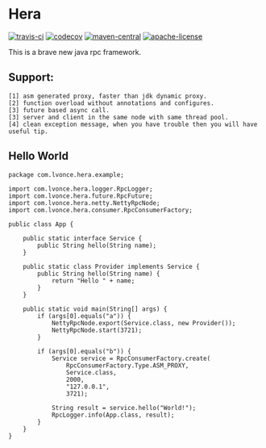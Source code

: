 # Hera
[![travis-ci](https://www.travis-ci.org/thegenius/hera.svg?branch=master)](https://travis-ci.org/thegenius/hera)
[![codecov](https://codecov.io/gh/thegenius/hera/branch/master/graph/badge.svg)](https://codecov.io/gh/thegenius/hera)
[![maven-central](https://img.shields.io/badge/maven-1.0.0-green.svg)](http://search.maven.org/#search%7Cga%7C1%7Clogicweaver)
[![apache-license](https://img.shields.io/badge/license-Apache--2.0-green.svg)](https://www.apache.org/licenses/LICENSE-2.0)  

  
This is a brave new java rpc framework.

## Support:  
	[1] asm generated proxy, faster than jdk dynamic proxy.  
	[2] function overload without annotations and configures.    
	[3] future based async call.  
	[3] server and client in the same node with same thread pool.    
    [4] clean exception message, when you have trouble then you will have useful tip.	

## Hello World
```
package com.lvonce.hera.example; 

import com.lvonce.hera.logger.RpcLogger;
import com.lvonce.hera.future.RpcFuture;
import com.lvonce.hera.netty.NettyRpcNode;
import com.lvonce.hera.consumer.RpcConsumerFactory;

public class App {

	public static interface Service {
		public String hello(String name);
	}

	public static class Provider implements Service {
		public String hello(String name) {
			return "Hello " + name;
		}
	}

	public static void main(String[] args) {
		if (args[0].equals("a")) {
			NettyRpcNode.export(Service.class, new Provider());
			NettyRpcNode.start(3721);
		}

		if (args[0].equals("b")) {
			Service service = RpcConsumerFactory.create(
				RpcConsumerFactory.Type.ASM_PROXY, 
				Service.class, 
				2000, 
				"127.0.0.1", 
				3721);

			String result = service.hello("World!");
			RpcLogger.info(App.class, result);
		}
	}
}
```
